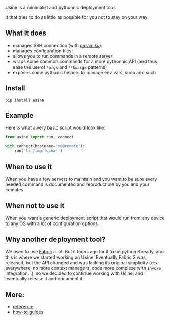 Usine is a minimalist and pythonnic deployment tool.

It that tries to do as little as possible for you not
to stay on your way.


## What it does

- manages SSH connection (with [paramiko](http://paramiko.org/))
- manages configuration files
- allows you to run commands in a remote server
- wraps some common commands for a more pythonnic API (and thus ease the use of
  `*args` and `**kwargs` patterns)
- exposes some pythonic helpers to manage env vars, sudo and such


## Install


    pip install usine


## Example

Here is what a very basic script would look like:

```python
from usine import run, connect

with connect(hostname='me@remote'):
    run('ls /tmp/foobar')
```

## When to use it

When you have a few servers to maintain and you want to be sure every
needed command is documented and reproductible by you and your comates.


## When not to use it

When you want a generic deployment script that would run from any device to
any OS with a lot of configuration options.

## Why another deployment tool?

We used to use [Fabric](http://fabfile.org/) a lot. But it tooks age for it to
be python 3 ready, and this is where we started working on Usine. Eventually
Fabric 2 was released, but the API changed and was lacking its original simplicity
(`ctx` everywhere, no more context managers, code more complexe with `Invoke`
integration…), so we decided to continue working with Usine, and eventually
release it and document it.


## More:

- [reference](reference.md)
- [how-to guides](how-to.md)

